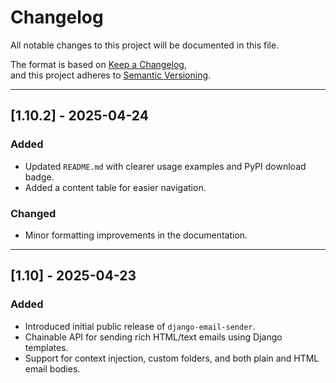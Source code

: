 # Changelog

All notable changes to this project will be documented in this file.

The format is based on [Keep a Changelog](https://keepachangelog.com/en/1.0.0/),  
and this project adheres to [Semantic Versioning](https://semver.org/spec/v2.0.0.html).

---

## [1.10.2] - 2025-04-24
### Added
- Updated `README.md` with clearer usage examples and PyPI download badge.
- Added a content table for easier navigation.

### Changed
- Minor formatting improvements in the documentation.

---

## [1.10] - 2025-04-23
### Added
- Introduced initial public release of `django-email-sender`.
- Chainable API for sending rich HTML/text emails using Django templates.
- Support for context injection, custom folders, and both plain and HTML email bodies.


